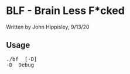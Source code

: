# BLF - Brain Less F*cked
Written by John Hippisley, 9/13/20

## Usage
<pre>
./bf <source file> [-D]
-D	Debug
</pre>
